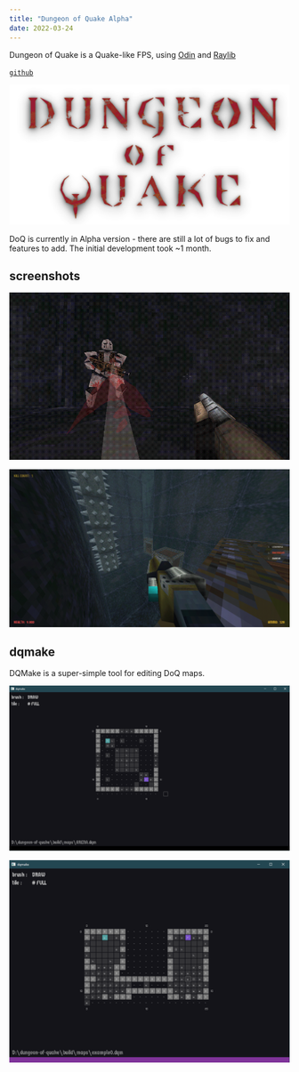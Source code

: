 ```yaml
---
title: "Dungeon of Quake Alpha"
date: 2022-03-24
---
```


Dungeon of Quake is a Quake-like FPS, using [Odin](https://odin-lang.org/) and [Raylib](https://www.raylib.com/)

[`github`](https://github.com/jakubtomsu/dungeon-of-quake)

![DoQ logo](/dungeon_of_quake_logo.png)

DoQ is currently in Alpha version - there are still a lot of bugs to fix and features to add.
The initial development took ~1 month.

## screenshots

![screenshot](/dungeon_of_quake_screenshot0.png)

![screenshot](/dungeon_of_quake_screenshot1.png)

## dqmake
DQMake is a super-simple tool for editing DoQ maps.

![screenshot](/dqmake_screenshot0.png)

![screenshot](/dqmake_screenshot1.png)

